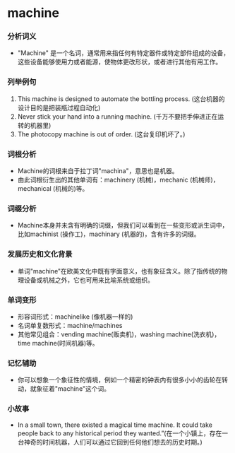 # machine

### 分析词义

  

*   "Machine" 是一个名词，通常用来指任何有特定器件或特定部件组成的设备，这些设备能够使用力或者能源，使物体更改形状，或者进行其他有用工作。

  

### 列举例句

  

1.  This machine is designed to automate the bottling process. (这台机器的设计目的是把装瓶过程自动化)
2.  Never stick your hand into a running machine. (千万不要把手伸进正在运转的机器里)
3.  The photocopy machine is out of order. (这台复印机坏了。)

  

### 词根分析

  

*   Machine的词根来自于拉丁词"machina"，意思也是机器。
*   由此词根衍生出的其他单词有：machinery (机械)，mechanic (机械师)，mechanical (机械的)等。

  

### 词缀分析

  

*   Machine本身并未含有明确的词缀，但我们可以看到在一些变形或派生词中，比如machinist (操作工)，machinary (机器的)，含有许多的词缀。

  

### 发展历史和文化背景

  

*   单词"machine"在欧美文化中既有字面意义，也有象征含义。除了指传统的物理设备或机械之外，它也可用来比喻系统或组织。

  

### 单词变形

  

*   形容词形式：machinelike (像机器一样的)
*   名词单复数形式：machine/machines
*   其他常见组合：vending machine(贩卖机)，washing machine(洗衣机)，time machine(时间机器)等。

  

### 记忆辅助

  

*   你可以想象一个象征性的情境，例如一个精密的钟表内有很多小小的齿轮在转动，就象征着"machine"这个词。

  

### 小故事

  

*   In a small town, there existed a magical time machine. It could take people back to any historical period they wanted.”(在一个小镇上，存在一台神奇的时间机器，人们可以通过它回到任何他们想去的历史时期。)
